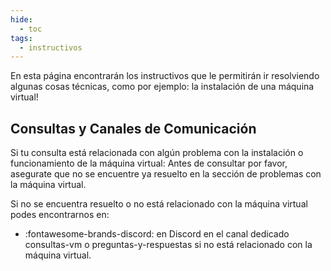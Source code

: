 ```yaml
---
hide:
  - toc
tags:
  - instructivos
---
```


En esta página encontrarán los instructivos que le permitirán ir resolviendo algunas cosas técnicas, como por ejemplo: la instalación de una máquina virtual!

## Consultas y Canales de Comunicación

Si tu consulta está relacionada con algún problema con la instalación o funcionamiento de la máquina virtual: Antes de consultar por favor, asegurate que no se encuentre ya resuelto en la sección de problemas con la máquina virtual.

Si no se encuentra resuelto o no está relacionado con la máquina virtual podes encontrarnos en:

* :fontawesome-brands-discord: en Discord en el canal dedicado consultas-vm o preguntas-y-respuestas si no está relacionado con la máquina virtual.
